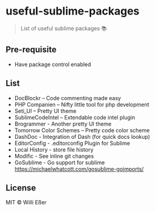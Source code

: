 # useful-sublime-packages
> List of useful sublime packages 📚

## Pre-requisite

* Have package control enabled

## List

* DocBlockr – Code commenting made easy
* PHP Companien – Nifty little tool for php development
* Seti_UI – Pretty UI theme
* SublimeCodeIntel – Extendable code intel plugin 
* Brogrammer - Another pretty UI theme
* Tomorrow Color Schemes – Pretty code color scheme
* DashDoc - Integration of Dash (for quick docs lookup)
* EditorConfig - .editorconfig Plugin for Sublime
* Local History - store file history
* Modific - See inline git changes
* GoSublime - Go support for sublime https://michaelwhatcott.com/gosublime-goimports/

## License

MIT © Willi Eßer
